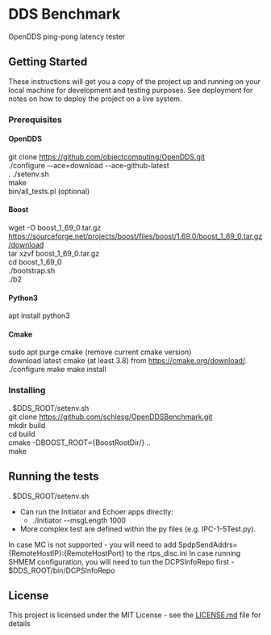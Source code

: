 # DDS Benchmark

OpenDDS ping-pong latency tester

## Getting Started

These instructions will get you a copy of the project up and running on your local machine for development and testing purposes. See deployment for notes on how to deploy the project on a live system.

### Prerequisites

#### OpenDDS 
git clone https://github.com/objectcomputing/OpenDDS.git  
./configure --ace=download --ace-github-latest  
. ./setenv.sh  
make  
bin/all_tests.pl (optional)  

#### Boost  
   wget -O boost_1_69_0.tar.gz https://sourceforge.net/projects/boost/files/boost/1.69.0/boost_1_69_0.tar.gz/download  
   tar xzvf boost_1_69_0.tar.gz  
   cd boost_1_69_0  
   ./bootstrap.sh  
   ./b2  
   
#### Python3  
apt install python3

#### Cmake  
sudo apt purge cmake (remove current cmake version)  
download latest cmake (at least 3.8) from https://cmake.org/download/.  
./configure
make
make install


### Installing
. $DDS_ROOT/setenv.sh  
git clone https://github.com/schlesg/OpenDDSBenchmark.git  
mkdir build  
cd build  
cmake -DBOOST_ROOT={BoostRootDir/} ..  
make  

## Running the tests
. $DDS_ROOT/setenv.sh  
* Can run the Initiator and Echoer apps directly:
  - ./initiator --msgLength 1000  
* More complex test are defined within the py files (e.g. IPC-1-5Test.py).

In case MC is not supported - you will need to add SpdpSendAddrs={RemoteHostIP}:{RemoteHostPort} to the rtps_disc.ini
In case running SHMEM configuration, you will need to tun the DCPSInfoRepo first - $DDS_ROOT/bin/DCPSInfoRepo

## License

This project is licensed under the MIT License - see the [LICENSE.md](LICENSE.md) file for details

